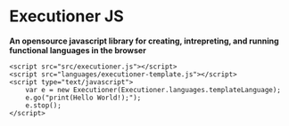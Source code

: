 # Executioner JS #
__An opensource javascript library for creating, intrepreting, and running functional languages in the browser__

    <script src="src/executioner.js"></script>
    <script src="languages/executioner-template.js"></script>
    <script type="text/javascript">
        var e = new Executioner(Executioner.languages.templateLanguage);
        e.go("print(Hello World!);");
        e.stop();
    </script>    